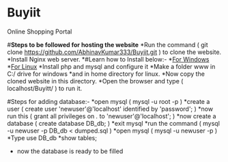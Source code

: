 # Buyiit
Online Shopping Portal

#**Steps to be followed for hosting the website**
*Run the command ( git clone https://github.com/AbhinavKumar333/Buyiit.git ) to clone the website.
*Install Nginx web server.
*#Learn how to Install below:-
*[For Windows](https://www.nginx.com/resources/wiki/start/topics/examples/phpfastcgionwindows/)
*[For Linux](https://www.nginx.com/resources/admin-guide/installing-nginx-open-source/)
*Install php and mysql and configure it
*Make a folder www in C:/ drive for windows
*and in home directory for linux.
*Now copy the cloned website in this directory.
*Open the browser and type ( localhost/Buyitt/ ) to run it.

#Steps for adding database:-
*open mysql ( mysql -u root -p )
*create a user ( create user 'newuser'@'localhost' identified by 'password'; )
*now run this ( grant all privileges on *.* to 'newuser'@'localhost'; )
*now create a database ( create database DB_db; )
*exit mysql
*run the command ( mysql -u newuser -p DB_db < dumped.sql )
*open mysql ( mysql -u newuser -p )
*Type use DB_db
*show tables;
* now the database is ready to be filled
